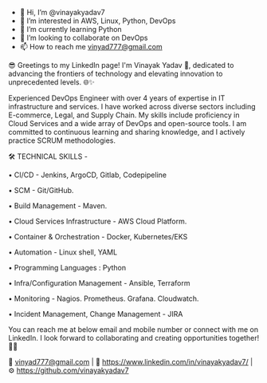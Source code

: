 - 👋 Hi, I’m @vinayakyadav7
- 👀 I’m interested in AWS, Linux, Python, DevOps
- 🌱 I’m currently learning Python
- 💞️ I’m looking to collaborate on DevOps
- 📫 How to reach me vinyad777@gmail.com

<!---
vinayaky7/vinayaky7 is a ✨ special ✨ repository because its `README.md` (this file) appears on your GitHub profile.
You can click the Preview link to take a look at your changes.
--->

😎 Greetings to my LinkedIn page! I'm Vinayak Yadav 👋, dedicated to advancing the frontiers of technology and elevating innovation to unprecedented levels. 🌐✨


Experienced DevOps Engineer with over 4 years of expertise in IT infrastructure and services. I have worked across diverse sectors including E-commerce, Legal, and Supply Chain. My skills include proficiency in Cloud Services and a wide array of DevOps and open-source tools. I am committed to continuous learning and sharing knowledge, and I actively practice SCRUM methodologies.

🛠️ TECHNICAL SKILLS -

• CI/CD - Jenkins, ArgoCD, Gitlab, Codepipeline

• SCM - Git/GitHub.

• Build Management - Maven.

• Cloud Services Infrastructure - AWS Cloud Platform.

• Container & Orchestration - Docker, Kubernetes/EKS

• Automation - Linux shell, YAML

• Programming Languages : Python

• Infra/Configuration Management - Ansible, Terraform

• Monitoring - Nagios. Prometheus. Grafana. Cloudwatch.

• Incident Management, Change Management - JIRA

You can reach me at below email and mobile number or connect with me on LinkedIn. I look forward to collaborating and creating opportunities together! 🚀✨

📧 vinyad777@gmail.com | 🔗 https://www.linkedin.com/in/vinayakyadav7/ | ⚙️ https://github.com/vinayakyadav7

